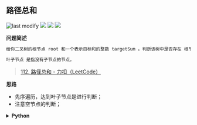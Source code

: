 ## 路径总和
<!--START_SECTION:badge-->

![last modify](https://img.shields.io/static/v1?label=last%20modify&message=2022-10-14%2014%3A59%3A33&color=yellowgreen&style=flat-square)
[![](https://img.shields.io/static/v1?label=&message=%E7%AE%80%E5%8D%95&color=yellow&style=flat-square)](../../../README.md#简单)
[![](https://img.shields.io/static/v1?label=&message=LeetCode&color=green&style=flat-square)](../../../README.md#leetcode)
[![](https://img.shields.io/static/v1?label=&message=%E4%BA%8C%E5%8F%89%E6%A0%91/%E6%A0%91&color=blue&style=flat-square)](../../../README.md#二叉树树)

<!--END_SECTION:badge-->
<!--info
tags: [二叉树]
source: LeetCode
level: 简单
number: '0112'
name: 路径总和
companies: []
-->

<summary><b>问题简述</b></summary>

```txt
给你二叉树的根节点 root 和一个表示目标和的整数 targetSum 。判断该树中是否存在 根节点到叶子节点 的路径，这条路径上所有节点值相加等于目标和 targetSum 。如果存在，返回 true ；否则，返回 false 。

叶子节点 是指没有子节点的节点。
```
> [112. 路径总和 - 力扣（LeetCode）](https://leetcode-cn.com/problems/path-sum/)

<!-- 
<details><summary><b>详细描述</b></summary>

```txt
```

</details>
-->


<!-- <div align="center"><img src="../../../_assets/xxx.png" height="300" /></div> -->

<summary><b>思路</b></summary>

- 先序遍历，达到叶子节点是进行判断；
- 注意空节点的判断；

<details><summary><b>Python</b></summary>

```python
# Definition for a binary tree node.
# class TreeNode:
#     def __init__(self, val=0, left=None, right=None):
#         self.val = val
#         self.left = left
#         self.right = right
class Solution:
    def hasPathSum(self, root: Optional[TreeNode], targetSum: int) -> bool:

        def dfs(x, rest):
            if not x:
                return False
            
            rest -= x.val
            if not x.left and not x.right:
                return rest == 0
            l, r = dfs(x.left, rest), dfs(x.right, rest)
            rest += x.val
            return l or r
        
        ret = dfs(root, targetSum)
        return ret
```

</details>

